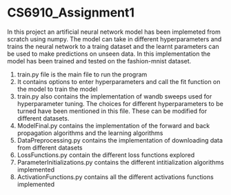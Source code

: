 # CS6910_Assignment1
In this project an artificial neural network model has been implemeted from scratch using numpy. The model can take in different hyperparameters and trains the neural network to a traing dataset and the learnt parameters can be used to make predictions on unseen data. In this implementation the model has been trained and tested on the fashion-mnist dataset.

1. train.py file is the main file to run the program
2. It contains options to enter hyperparameters and call the fit function on the model to train the model
3. train.py also contains the implementation of wandb sweeps used for hyperparameter tuning. The choices for different hyperparameters to be turned have been mentioned in this file. These can be modified for different datasets.
4. ModelFinal.py contains the implementation of the forward and back propagation algorithms and the learning algorithms
5. DataPreprocessing.py contains the implementation of downloading data from different datasets
6. LossFunctions.py contain the different loss functions explored
7. ParameterInitializations.py contains the different intitialization algorithms implemented
8. ActivationFunctions.py contains all the different activations functions implemented
